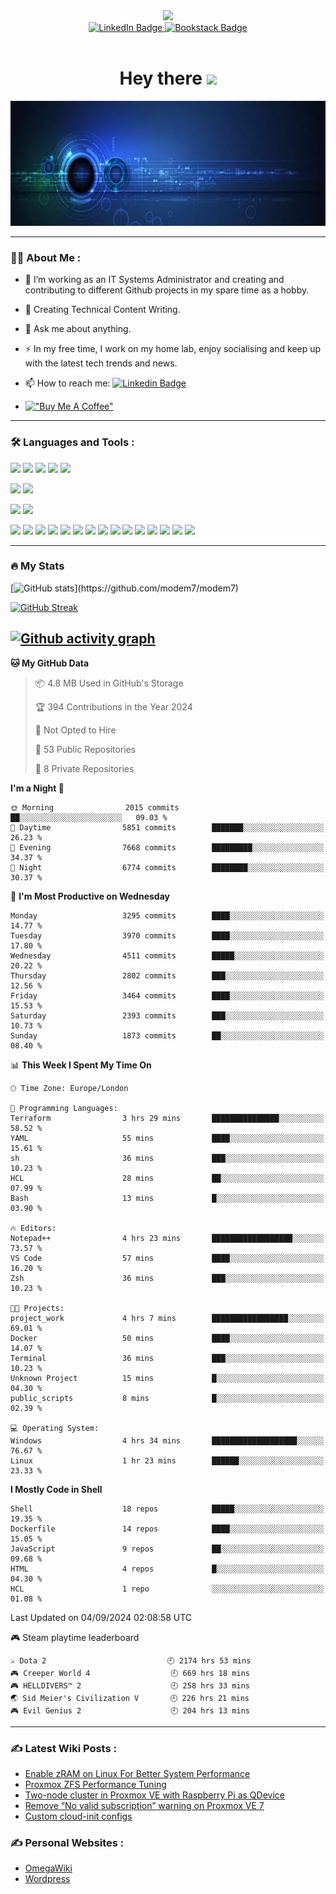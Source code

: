 <div id="header" align="center">
  <img src="https://media.giphy.com/media/f3iwJFOVOwuy7K6FFw/giphy.gif" width="300"/>
<div id="badges">
  <a href="https://www.linkedin.com/in/alexlaneit/">
    <img src="https://img.shields.io/badge/LinkedIn-blue?style=for-the-badge&logo=linkedin&logoColor=white" alt="LinkedIn Badge"/>
  </a>
  <a href="https://modem7.com">
  <img src="https://img.shields.io/badge/Bookstack-blue?style=for-the-badge&logo=BookStack&logoColor=white" alt="Bookstack Badge"/>
  </a>
</div>
  <img src="https://komarev.com/ghpvc/?username=modem7&style=flat-square&color=blue" alt=""/>
<h1>
  Hey there
  <img src="https://media.giphy.com/media/hvRJCLFzcasrR4ia7z/giphy.gif" width="30px"/>
</h1>
</div>

<div align="center">
  <img src="https://github.com/modem7/MiscAssets/blob/master/images/ezgif-6-79e26c05da.jpg" width="800" height="200"/>
</div>

---

### :man_technologist: About Me :
- :telescope: I’m working as an IT Systems Administrator and creating and contributing to different Github projects in my spare time as a hobby.

- :seedling: Creating Technical Content Writing.

- 💬 Ask me about anything.

- :zap: In my free time, I work on my home lab, enjoy socialising and keep up with the latest tech trends and news.

- :mailbox: How to reach me: [![Linkedin Badge](https://img.shields.io/badge/-AlexLaneIT-blue?style=flat&logo=Linkedin&logoColor=white)](https://www.linkedin.com/in/alexlaneit/)

- [!["Buy Me A Coffee"](https://www.buymeacoffee.com/assets/img/custom_images/orange_img.png)](https://www.buymeacoffee.com/modem7)

---

### :hammer_and_wrench: Languages and Tools :
![](https://img.shields.io/badge/OS-Centos-informational?style=flat&logo=centos&logoColor=white&color=981e32)
![](https://img.shields.io/badge/OS-Debian-informational?style=flat&logo=debian&logoColor=white&color=981e32)
![](https://img.shields.io/badge/OS-RHEL-informational?style=flat&logo=red-hat&logoColor=white&color=981e32)
![](https://img.shields.io/badge/OS-Ubuntu-informational?style=flat&logo=ubuntu&logoColor=white&color=981e32)
![](https://img.shields.io/badge/OS-Windows-informational?style=flat&logo=windows&logoColor=white&color=981e32)

![](https://img.shields.io/badge/Editor-Notepad++-informational?style=flat&logo=notepadplusplus&logoColor=white&color=981e32)
![](https://img.shields.io/badge/Editor-Visual_Studio_Code-informational?style=flat&logo=visual-studio-code&logoColor=white&color=981e32)


![](https://img.shields.io/badge/Shell-Bash-informational?style=flat&logo=gnu-bash&logoColor=white&color=981e32)
![](https://img.shields.io/badge/Shell-ZSH-informational?style=flat&logo=gnu-bash&logoColor=white&color=981e32)

![](https://img.shields.io/badge/Tools-3CX-informational?style=flat&logoColor=white&color=981e32)
![](https://img.shields.io/badge/Tools-Ansible-informational?style=flat&logo=ansible&logoColor=white&color=981e32)
![](https://img.shields.io/badge/Tools-Arduino-informational?style=flat&logo=arduino&logoColor=white&color=981e32)
![](https://img.shields.io/badge/Tools-Borg-informational?style=flat&logoColor=white&color=981e32)
![](https://img.shields.io/badge/Tools-Docker-informational?style=flat&logo=docker&logoColor=white&color=981e32)
![](https://img.shields.io/badge/Tools-Drone_CI-informational?style=flat&logo=drone&logoColor=white&color=981e32)
![](https://img.shields.io/badge/Tools-Git-informational?style=flat&logo=git&logoColor=white&color=981e32)
![](https://img.shields.io/badge/Tools-Github-informational?style=flat&logo=github&logoColor=white&color=981e32)
![](https://img.shields.io/badge/Tools-Gitlab-informational?style=flat&logo=gitlab&logoColor=white&color=981e32)
![](https://img.shields.io/badge/Tools-Jira-informational?style=flat&logo=jira&logoColor=white&color=981e32)
![](https://img.shields.io/badge/Tools-Kanban-informational?style=flat&logoColor=white&color=981e32)
![](https://img.shields.io/badge/Tools-Nginx-informational?style=flat&logo=nginx&logoColor=white&color=981e32)
![](https://img.shields.io/badge/Tools-Raspberry_Pi-informational?style=flat&logo=raspberry-pi&logoColor=white&color=981e32)
![](https://img.shields.io/badge/Tools-Snyk-informational?style=flat&logo=snyk&logoColor=white&color=981e32)
![](https://img.shields.io/badge/Tools-Traefik-informational?style=flat&logo=traefikmesh&logoColor=white&color=981e32)

---

### :fire: My Stats
[![GitHub stats](https://github-readme-stats.vercel.app/api?username=modem7&show_icons=true&theme=codeSTACKr&count_private=true")](https://github.com/modem7/modem7)

[![GitHub Streak](https://streak-stats.demolab.com?user=modem7&theme=elegant&hide_border=true&date_format=j%20M%5B%20Y%5D&background=DD272700)](https://git.io/streak-stats)

[![Github activity graph](https://github-readme-activity-graph.vercel.app/graph?username=modem7&theme=elegant&custom_title=Contribution%20Graph&hide_border=true&bg_color=%20)](https://github.com/modem7/modem7)
---

<!--START_SECTION:waka-->
**🐱 My GitHub Data** 

> 📦 4.8 MB Used in GitHub's Storage 
 > 
> 🏆 394 Contributions in the Year 2024
 > 
> 🚫 Not Opted to Hire
 > 
> 📜 53 Public Repositories 
 > 
> 🔑 8 Private Repositories 
 > 
**I'm a Night 🦉** 

```text
🌞 Morning                2015 commits        ██░░░░░░░░░░░░░░░░░░░░░░░   09.03 % 
🌆 Daytime                5851 commits        ███████░░░░░░░░░░░░░░░░░░   26.23 % 
🌃 Evening                7668 commits        █████████░░░░░░░░░░░░░░░░   34.37 % 
🌙 Night                  6774 commits        ████████░░░░░░░░░░░░░░░░░   30.37 % 
```
📅 **I'm Most Productive on Wednesday** 

```text
Monday                   3295 commits        ████░░░░░░░░░░░░░░░░░░░░░   14.77 % 
Tuesday                  3970 commits        ████░░░░░░░░░░░░░░░░░░░░░   17.80 % 
Wednesday                4511 commits        █████░░░░░░░░░░░░░░░░░░░░   20.22 % 
Thursday                 2802 commits        ███░░░░░░░░░░░░░░░░░░░░░░   12.56 % 
Friday                   3464 commits        ████░░░░░░░░░░░░░░░░░░░░░   15.53 % 
Saturday                 2393 commits        ███░░░░░░░░░░░░░░░░░░░░░░   10.73 % 
Sunday                   1873 commits        ██░░░░░░░░░░░░░░░░░░░░░░░   08.40 % 
```


📊 **This Week I Spent My Time On** 

```text
🕑︎ Time Zone: Europe/London

💬 Programming Languages: 
Terraform                3 hrs 29 mins       ███████████████░░░░░░░░░░   58.52 % 
YAML                     55 mins             ████░░░░░░░░░░░░░░░░░░░░░   15.61 % 
sh                       36 mins             ███░░░░░░░░░░░░░░░░░░░░░░   10.23 % 
HCL                      28 mins             ██░░░░░░░░░░░░░░░░░░░░░░░   07.99 % 
Bash                     13 mins             █░░░░░░░░░░░░░░░░░░░░░░░░   03.90 % 

🔥 Editors: 
Notepad++                4 hrs 23 mins       ██████████████████░░░░░░░   73.57 % 
VS Code                  57 mins             ████░░░░░░░░░░░░░░░░░░░░░   16.20 % 
Zsh                      36 mins             ███░░░░░░░░░░░░░░░░░░░░░░   10.23 % 

🐱‍💻 Projects: 
project_work             4 hrs 7 mins        █████████████████░░░░░░░░   69.01 % 
Docker                   50 mins             ████░░░░░░░░░░░░░░░░░░░░░   14.07 % 
Terminal                 36 mins             ███░░░░░░░░░░░░░░░░░░░░░░   10.23 % 
Unknown Project          15 mins             █░░░░░░░░░░░░░░░░░░░░░░░░   04.30 % 
public_scripts           8 mins              █░░░░░░░░░░░░░░░░░░░░░░░░   02.39 % 

💻 Operating System: 
Windows                  4 hrs 34 mins       ███████████████████░░░░░░   76.67 % 
Linux                    1 hr 23 mins        ██████░░░░░░░░░░░░░░░░░░░   23.33 % 
```

**I Mostly Code in Shell** 

```text
Shell                    18 repos            █████░░░░░░░░░░░░░░░░░░░░   19.35 % 
Dockerfile               14 repos            ████░░░░░░░░░░░░░░░░░░░░░   15.05 % 
JavaScript               9 repos             ██░░░░░░░░░░░░░░░░░░░░░░░   09.68 % 
HTML                     4 repos             █░░░░░░░░░░░░░░░░░░░░░░░░   04.30 % 
HCL                      1 repo              ░░░░░░░░░░░░░░░░░░░░░░░░░   01.08 % 
```




 Last Updated on 04/09/2024 02:08:58 UTC
<!--END_SECTION:waka-->

<!-- steam-box start -->
🎮 Steam playtime leaderboard
```text
⚔️ Dota 2                           🕘 2174 hrs 53 mins
🎮 Creeper World 4                  🕘 669 hrs 18 mins
🎮 HELLDIVERS™ 2                    🕘 258 hrs 33 mins
🌏 Sid Meier's Civilization V       🕘 226 hrs 21 mins
🎮 Evil Genius 2                    🕘 204 hrs 13 mins
```
<!-- Powered by https://github.com/YouEclipse/steam-box . -->
<!-- steam-box end -->

---

### :writing_hand: Latest Wiki Posts :
<!-- BLOG-POST-LIST:START -->
- [Enable zRAM on Linux For Better System Performance](https://www.modem7.com/books/general-linux-administration/page/enable-zram-on-linux-for-better-system-performance)
- [Proxmox ZFS Performance Tuning](https://www.modem7.com/books/proxmox-setup/page/proxmox-zfs-performance-tuning)
- [Two-node cluster in Proxmox VE with Raspberry Pi as QDevice](https://www.modem7.com/books/proxmox-setup/page/two-node-cluster-in-proxmox-ve-with-raspberry-pi-as-qdevice)
- [Remove “No valid subscription” warning on Proxmox VE 7](https://www.modem7.com/books/proxmox-setup/page/remove-no-valid-subscription-warning-on-proxmox-ve-7)
- [Custom cloud-init configs](https://www.modem7.com/books/scripts/page/custom-cloud-init-configs)
<!-- BLOG-POST-LIST:END -->

### :writing_hand: Personal Websites :
- [OmegaWiki](https://modem7.com)
- [Wordpress](https://modem7.wordpress.com)
